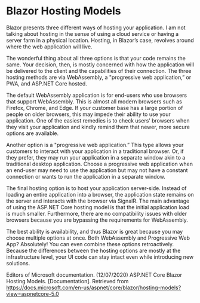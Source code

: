 # Blazor Hosting Models

Blazor presents three different ways of hosting your application. I am not talking about hosting in the sense of using a cloud service or having a server farm in a physical location. Hosting, in Blazor’s case, revolves around where the web application will live.

The wonderful thing about all three options is that your code remains the same. Your decision, then, is mostly concerned with how the application will be delivered to the client and the capabilities of their connection. The three hosting methods are via WebAssembly, a "progressive web application,” or PWA, and ASP.NET Core hosted.

The default WebAssembly application is for end-users who use browsers that support WebAssembly. This is almost all modern browsers such as Firefox, Chrome, and Edge. If your customer base has a large portion of people on older browsers, this may impede their ability to use your application. One of the easiest remedies is to check users’ browsers when they visit your application and kindly remind them that newer, more secure options are available.

Another option is a "progressive web application.” This type allows your customers to interact with your application in a traditional browser. Or, if they prefer, they may run your application in a separate window akin to a traditional desktop application. Choose a progressive web application when an end-user may need to use the application but may not have a constant connection or wants to run the application in a separate window.

The final hosting option is to host your application server-side. Instead of loading an entire application into a browser, the application state remains on the server and interacts with the browser via SignalR. The main advantage of using the ASP.NET Core hosting model is that the initial application load is much smaller. Furthermore, there are no compatibility issues with older browsers because you are bypassing the requirements for WebAssembly.

The best ability is availability, and thus Blazor is great because you may choose multiple options at once. Both WebAssembly and Progressive Web App? Absolutely! You can even combine these options retroactively. Because the differences between the hosting options are mostly at the infrastructure level, your UI code can stay intact even while introducing new solutions.

Editors of Microsoft documentation. (12/07/2020) ASP.NET Core Blazor Hosting Models. [Documentation]. Retrieved from https://docs.microsoft.com/en-us/aspnet/core/blazor/hosting-models?view=aspnetcore-5.0
